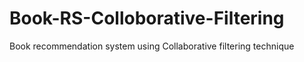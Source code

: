 # Book-RS-Colloborative-Filtering
Book recommendation system using Collaborative filtering technique
